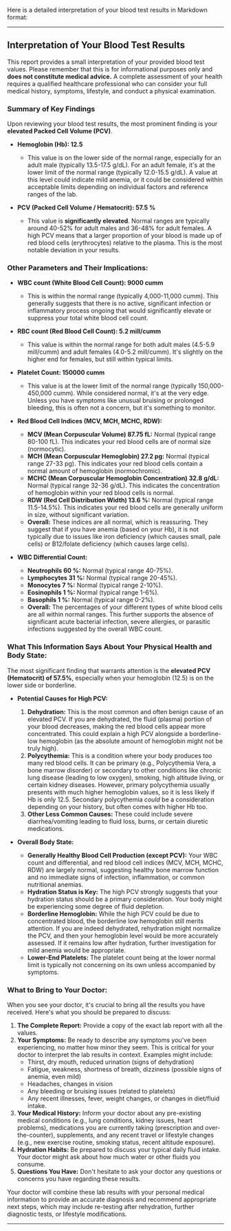 Here is a detailed interpretation of your blood test results in Markdown format:

---

## Interpretation of Your Blood Test Results

This report provides a small interpretation of your provided blood test values. Please remember that this is for informational purposes only and **does not constitute medical advice.** A complete assessment of your health requires a qualified healthcare professional who can consider your full medical history, symptoms, lifestyle, and conduct a physical examination.

### Summary of Key Findings

Upon reviewing your blood test results, the most prominent finding is your **elevated Packed Cell Volume (PCV)**.

*   **Hemoglobin (Hb): 12.5**
    *   This value is on the lower side of the normal range, especially for an adult male (typically 13.5-17.5 g/dL). For an adult female, it's at the lower limit of the normal range (typically 12.0-15.5 g/dL). A value at this level could indicate mild anemia, or it could be considered within acceptable limits depending on individual factors and reference ranges of the lab.

*   **PCV (Packed Cell Volume / Hematocrit): 57.5 %**
    *   This value is **significantly elevated**. Normal ranges are typically around 40-52% for adult males and 36-48% for adult females. A high PCV means that a larger proportion of your blood is made up of red blood cells (erythrocytes) relative to the plasma. This is the most notable deviation in your results.

### Other Parameters and Their Implications:

*   **WBC count (White Blood Cell Count): 9000 cumm**
    *   This is within the normal range (typically 4,000-11,000 cumm). This generally suggests that there is no active, significant infection or inflammatory process ongoing that would significantly elevate or suppress your total white blood cell count.

*   **RBC count (Red Blood Cell Count): 5.2 mill/cumm**
    *   This value is within the normal range for both adult males (4.5-5.9 mill/cumm) and adult females (4.0-5.2 mill/cumm). It's slightly on the higher end for females, but still within typical limits.

*   **Platelet Count: 150000 cumm**
    *   This value is at the lower limit of the normal range (typically 150,000-450,000 cumm). While considered normal, it's at the very edge. Unless you have symptoms like unusual bruising or prolonged bleeding, this is often not a concern, but it's something to monitor.

*   **Red Blood Cell Indices (MCV, MCH, MCHC, RDW):**
    *   **MCV (Mean Corpuscular Volume) 87.75 fL:** Normal (typical range 80-100 fL). This indicates your red blood cells are of normal size (normocytic).
    *   **MCH (Mean Corpuscular Hemoglobin) 27.2 pg:** Normal (typical range 27-33 pg). This indicates your red blood cells contain a normal amount of hemoglobin (normochromic).
    *   **MCHC (Mean Corpuscular Hemoglobin Concentration) 32.8 g/dL:** Normal (typical range 32-36 g/dL). This indicates the concentration of hemoglobin within your red blood cells is normal.
    *   **RDW (Red Cell Distribution Width) 13.6 %:** Normal (typical range 11.5-14.5%). This indicates your red blood cells are generally uniform in size, without significant variation.
    *   **Overall:** These indices are all normal, which is reassuring. They suggest that if you have anemia (based on your Hb), it is not typically due to issues like iron deficiency (which causes small, pale cells) or B12/folate deficiency (which causes large cells).

*   **WBC Differential Count:**
    *   **Neutrophils 60 %:** Normal (typical range 40-75%).
    *   **Lymphocytes 31 %:** Normal (typical range 20-45%).
    *   **Monocytes 7 %:** Normal (typical range 2-10%).
    *   **Eosinophils 1 %:** Normal (typical range 1-6%).
    *   **Basophils 1 %:** Normal (typical range 0-2%).
    *   **Overall:** The percentages of your different types of white blood cells are all within normal ranges. This further supports the absence of significant acute bacterial infection, severe allergies, or parasitic infections suggested by the overall WBC count.

### What This Information Says About Your Physical Health and Body State:

The most significant finding that warrants attention is the **elevated PCV (Hematocrit) of 57.5%**, especially when your hemoglobin (12.5) is on the lower side or borderline.

*   **Potential Causes for High PCV:**
    1.  **Dehydration:** This is the most common and often benign cause of an elevated PCV. If you are dehydrated, the fluid (plasma) portion of your blood decreases, making the red blood cells appear more concentrated. This could explain a high PCV alongside a borderline-low hemoglobin (as the absolute amount of hemoglobin might not be truly high).
    2.  **Polycythemia:** This is a condition where your body produces too many red blood cells. It can be primary (e.g., Polycythemia Vera, a bone marrow disorder) or secondary to other conditions like chronic lung disease (leading to low oxygen), smoking, high altitude living, or certain kidney diseases. However, primary polycythemia usually presents with much higher hemoglobin values, so it is less likely if Hb is only 12.5. Secondary polycythemia *could* be a consideration depending on your history, but often comes with higher Hb too.
    3.  **Other Less Common Causes:** These could include severe diarrhea/vomiting leading to fluid loss, burns, or certain diuretic medications.

*   **Overall Body State:**
    *   **Generally Healthy Blood Cell Production (except PCV):** Your WBC count and differential, and red blood cell indices (MCV, MCH, MCHC, RDW) are largely normal, suggesting healthy bone marrow function and no immediate signs of infection, inflammation, or common nutritional anemias.
    *   **Hydration Status is Key:** The high PCV strongly suggests that your hydration status should be a primary consideration. Your body might be experiencing some degree of fluid depletion.
    *   **Borderline Hemoglobin:** While the high PCV could be due to concentrated blood, the borderline low hemoglobin still merits attention. If you are indeed dehydrated, rehydration might normalize the PCV, and then your hemoglobin level would be more accurately assessed. If it remains low after hydration, further investigation for mild anemia would be appropriate.
    *   **Lower-End Platelets:** The platelet count being at the lower normal limit is typically not concerning on its own unless accompanied by symptoms.

### What to Bring to Your Doctor:

When you see your doctor, it's crucial to bring all the results you have received. Here's what you should be prepared to discuss:

1.  **The Complete Report:** Provide a copy of the exact lab report with all the values.
2.  **Your Symptoms:** Be ready to describe any symptoms you've been experiencing, no matter how minor they seem. This is critical for your doctor to interpret the lab results in context. Examples might include:
    *   Thirst, dry mouth, reduced urination (signs of dehydration)
    *   Fatigue, weakness, shortness of breath, dizziness (possible signs of anemia, even mild)
    *   Headaches, changes in vision
    *   Any bleeding or bruising issues (related to platelets)
    *   Any recent illnesses, fever, weight changes, or changes in diet/fluid intake.
3.  **Your Medical History:** Inform your doctor about any pre-existing medical conditions (e.g., lung conditions, kidney issues, heart problems), medications you are currently taking (prescription and over-the-counter), supplements, and any recent travel or lifestyle changes (e.g., new exercise routine, smoking status, recent altitude exposure).
4.  **Hydration Habits:** Be prepared to discuss your typical daily fluid intake. Your doctor might ask about how much water or other fluids you consume.
5.  **Questions You Have:** Don't hesitate to ask your doctor any questions or concerns you have regarding these results.

Your doctor will combine these lab results with your personal medical information to provide an accurate diagnosis and recommend appropriate next steps, which may include re-testing after rehydration, further diagnostic tests, or lifestyle modifications.

---